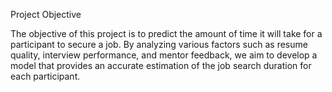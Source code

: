 Project Objective

The objective of this project is to predict the amount of time it will take for a participant to secure a job. By analyzing various factors such as resume quality, interview performance, and mentor feedback, we aim to develop a model that provides an accurate estimation of the job search duration for each participant.

